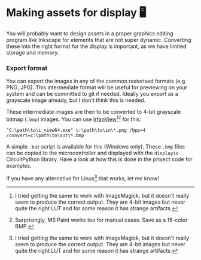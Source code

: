 # Making assets for display 🖥

You will probably want to design assets in a proper graphics editing program like Inkscape for elements that are not super dynamic. Converting these into the right format for the display is important, as we have limited storage and memory.

### Export format

You can export the images in any of the common rasterised formats (e.g. PNG, JPG). This intermediate format will be useful for previewing on your system and can be committed to git if needed. Ideally you export as a grayscale image already, but I don't think this is needed.

These intermediate images are then to be converted to 4-bit grayscale bitmap (`.bmp`) images. You can use [IrfanView](https://www.irfanview.com/)[^1][^2] for this:

```shell
"C:\path\to\i_view64.exe" c:\path\to\in\*.png /bpp=4 /convert=c:\path\to\out\*.bmp
```

A simple `.bat` script is available for this (Windows only). These `.bmp` files can be copied to the microcontroller and displayed with the `displayio` CircuitPython library. Have a look at how this is done in the project code for examples.

If you have any alternative for Linux[^1] that works, let me know! 

[^1]: I tried getting the same to work with ImageMagick, but it doesn't really seem to produce the correct output. They are 4-bit images but never quite the right LUT and for some reason it has strange artifacts. 
[^2]: Surprisingly, MS Paint works too for manual cases. Save as a 16-color BMP.